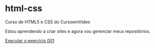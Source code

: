 # html-css
 Curso de HTML5 e CSS do CursoemVideo

Estou aprendendo a criar sites e agora vou gerenciar meus repositórios.

<a href="https://jaimebranco.github.io/html-css/exercicios/ex001/index.html"> Executar o exercício 001</a>